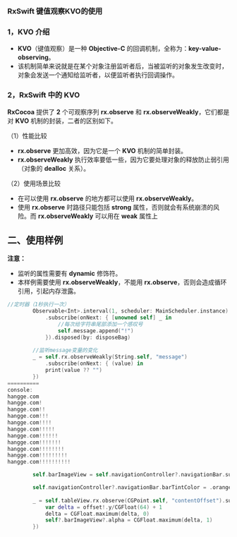 ### RxSwift 键值观察KVO的使用

### 1，KVO 介绍

- **KVO**（键值观察）是一种 **Objective-C** 的回调机制，全称为：**key-value-observing**。
- 该机制简单来说就是在某个对象注册监听者后，当被监听的对象发生改变时，对象会发送一个通知给监听者，以便监听者执行回调操作。

### 2，RxSwift 中的 KVO

**RxCocoa** 提供了 **2** 个可观察序列 **rx.observe** 和 **rx.observeWeakly**，它们都是对 **KVO** 机制的封装，二者的区别如下。

（1）性能比较

- **rx.observe** 更加高效，因为它是一个 **KVO** 机制的简单封装。
- **rx.observeWeakly** 执行效率要低一些，因为它要处理对象的释放防止弱引用（对象的 **dealloc** 关系）。

（2）使用场景比较

- 在可以使用 **rx.observe** 的地方都可以使用 **rx.observeWeakly**。
- 使用 **rx.observe** 时路径只能包括 **strong** 属性，否则就会有系统崩溃的风险。而 **rx.observeWeakly** 可以用在 **weak** 属性上

## 二、使用样例

**注意：**

- 监听的属性需要有 **dynamic** 修饰符。
- 本样例需要使用 **rx.observeWeakly**，不能用 **rx.observe**，否则会造成循环引用，引起内存泄露。

```swift
//定时器（1秒执行一次）
        Observable<Int>.interval(1, scheduler: MainScheduler.instance)
            .subscribe(onNext: { [unowned self] _ in
                //每次给字符串尾部添加一个感叹号
                self.message.append("!")
            }).disposed(by: disposeBag)
         
        //监听message变量的变化
        _ = self.rx.observeWeakly(String.self, "message")
            .subscribe(onNext: { (value) in
            print(value ?? "")
        })
==========
console:
hangge.com
hangge.com!
hangge.com!!
hangge.com!!!
hangge.com!!!!
hangge.com!!!!!
hangge.com!!!!!!
hangge.com!!!!!!!
hangge.com!!!!!!!!
hangge.com!!!!!!!!!
hangge.com!!!!!!!!!!
```

```swift
        self.barImageView = self.navigationController?.navigationBar.subviews.first

        self.navigationController?.navigationBar.barTintColor = .orange
        
        _ = self.tableView.rx.observe(CGPoint.self, "contentOffset").subscribe(onNext: { [weak self] offset in
            var delta = offset!.y/CGFloat(64) + 1
            delta = CGFloat.maximum(delta, 0)
            self?.barImageView?.alpha = CGFloat.maximum(delta, 1)
        })
```

